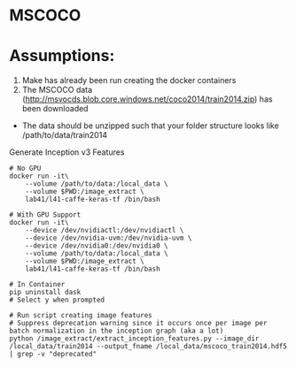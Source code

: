# MSCOCO

# Assumptions:
1. Make has already been run creating the docker containers
2. The MSCOCO data (http://msvocds.blob.core.windows.net/coco2014/train2014.zip) has been downloaded
  * The data should be unzipped such that your folder structure looks like /path/to/data/train2014



Generate Inception v3 Features
```
# No GPU
docker run -it\
    --volume /path/to/data:/local_data \
    --volume $PWD:/image_extract \
    lab41/l41-caffe-keras-tf /bin/bash

# With GPU Support
docker run -it\
    --device /dev/nvidiactl:/dev/nvidiactl \
    --device /dev/nvidia-uvm:/dev/nvidia-uvm \
    --device /dev/nvidia0:/dev/nvidia0 \
    --volume /path/to/data:/local_data \
    --volume $PWD:/image_extract \
    lab41/l41-caffe-keras-tf /bin/bash

# In Container
pip uninstall dask
# Select y when prompted

# Run script creating image features
# Suppress deprecation warning since it occurs once per image per batch normalization in the inception graph (aka a lot)
python /image_extract/extract_inception_features.py --image_dir /local_data/train2014 --output_fname /local_data/mscoco_train2014.hdf5 | grep -v "deprecated"
```
